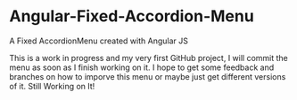 # Angular-Fixed-Accordion-Menu
A Fixed AccordionMenu created with Angular JS


This is a work in progress and my very first GitHub project, I will commit the menu as soon as I finish working on it. I hope to get some feedback and branches on how to imporve this menu or maybe just get different versions of it.  Still Working on It!

